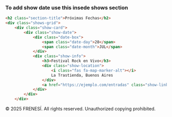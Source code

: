 ### To add show date use this insede shows section
```html
<h2 class="section-title">Próximas Fechas</h2>
<div class="shows-grid">
    <div class="show-card">
        <div class="show-date">
            <div class="date-box">
                <span class="date-day">28</span>
                <span class="date-month">JUL</span>
            </div>
            <div class="show-info">
                <h3>Festival Rock en Vivo</h3>
                <div class="show-location">
                    <i class="fas fa-map-marker-alt"></i>
                    La Trastienda, Buenos Aires
                </div>
                <a href="https://ejemplo.com/entradas" class="show-link">Ver entradas →</a>
            </div>
        </div>
    </div>
```

© 2025 FRENESÍ. All rights reserved. Unauthorized copying prohibited.
